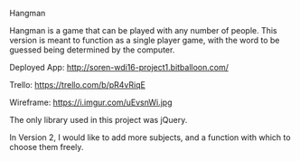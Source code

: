 Hangman

Hangman is a game that can be played with any number of people. This version is meant to function as a single player game, with the word to be guessed being determined by the computer.

Deployed App: http://soren-wdi16-project1.bitballoon.com/

Trello: https://trello.com/b/pR4vRiqE

Wireframe: https://i.imgur.com/uEvsnWi.jpg

The only library used in this project was jQuery.

In Version 2, I would like to add more subjects, and a function with which to choose them freely.